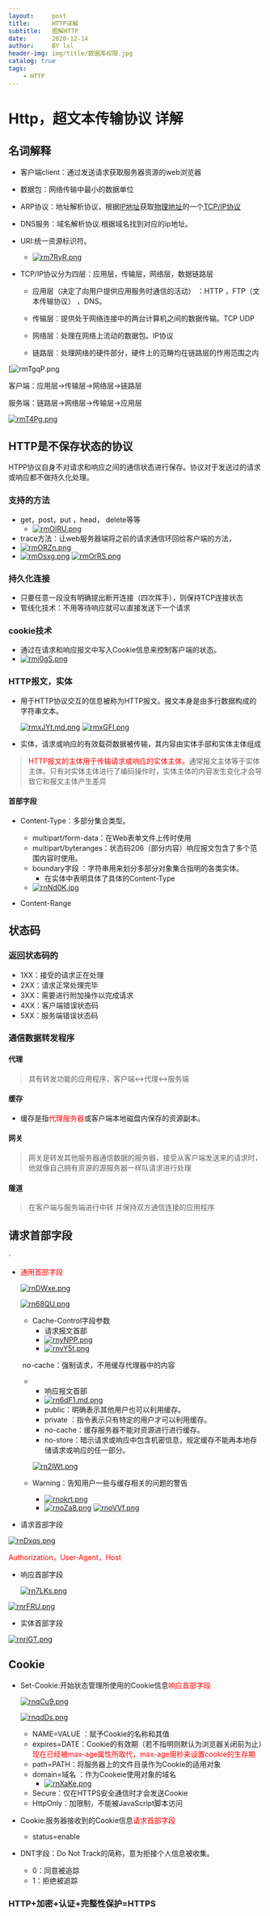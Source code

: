 ```yaml
---
layout:     post
title:      HTTP详解
subtitle:   图解HTTP
date:       2020-12-14
author:     BY lxl
header-img: img/title/数据库权限.jpg
catalog: true
tags:
    - HTTP
---
```


<style>
    oooo{
        color:red;
    }
</style>



<script src="https://eqcn.ajz.miesnfu.com/wp-content/plugins/wp-3d-pony/live2dw/lib/L2Dwidget.min.js"></script>

  <!--小帅哥：     https://unpkg.com/live2d-widget-model-chitose@1.0.5/assets/chitose.model.json-->
  <!--萌娘：       https://unpkg.com/live2d-widget-model-shizuku@1.0.5/assets/shizuku.model.json-->
  <!--小可爱（女）：https://unpkg.com/live2d-widget-model-koharu@1.0.5/assets/koharu.model.json-->
  <!--小可爱（男）：https://unpkg.com/live2d-widget-model-haruto@1.0.5/assets/haruto.model.json-->
  <!--初音：https://unpkg.com/live2d-widget-model-miku@1.0.5/assets/miku.model.json-->
   <!-- 上边的不同链接显示的是不同的小人，这个可以根据需要来选择 下边的初始化部分，可以修改宽高来修改小人的大小，或者是鼠标移动到小人上的透明度，也可以修改小人在页面出现的位置。 -->

<script>
    /*https://unpkg.com/live2d-widget-model-shizuku@1.0.5/assets/shizuku.model.json*/
    L2Dwidget.init({ "model": { jsonPath:
          "https://unpkg.com/live2d-widget-model-haruto@1.0.5/assets/haruto.model.json",
        "scale": 1 }, "display": { "position": "right", "width": 110, "height": 150,
        "hOffset": 0, "vOffset": -20 }, "mobile": { "show": true, "scale": 0.5 },
      "react": { "opacityDefault": 0.8, "opacityOnHover": 0.1 } });
  </script>
#  Http，超文本传输协议 详解

## 名词解释

-  客户端client：通过发送请求获取服务器资源的web浏览器
-  数据包：网络传输中最小的数据单位
-  ARP协议：地址解析协议，根据[IP地址](https://baike.baidu.com/item/IP地址)获取[物理地址](https://baike.baidu.com/item/物理地址/2129)的一个[TCP/IP协议](https://baike.baidu.com/item/TCP%2FIP协议)
-  DNS服务：域名解析协议.根据域名找到对应的ip地址。
-  URI:统一资源标识符。
   -  [![rm7RyR.png](https://s3.ax1x.com/2020/12/14/rm7RyR.png)](https://imgchr.com/i/rm7RyR)

- TCP/IP协议分为四层：应用层，传输层，网络层，数据链路层

  - 应用层（决定了向用户提供应用服务时通信的活动） ：HTTP  ，FTP（文本传输协议） ，DNS。

  - 传输层：提供处于网络连接中的两台计算机之间的数据传输。TCP UDP
  - 网络层：处理在网络上流动的数据包。IP协议
  - 链路层：处理网络的硬件部分，硬件上的范畴均在链路层的作用范围之内

[![rmTgqP.png](https://s3.ax1x.com/2020/12/14/rmTgqP.png)

客户端：应用层->传输层->网络层->链路层

服务端：链路层->网络层->传输层->应用层

[](https://imgchr.com/i/rmTgqP)

[![rmT4Pg.png](https://s3.ax1x.com/2020/12/14/rmT4Pg.png)](http、s://imgchr.com/i/rmT4Pg)

##  HTTP是不保存状态的协议

HTPP协议自身不对请求和响应之间的通信状态进行保存。协议对于发送过的请求或响应都不做持久化处理。

###  支持的方法

- get，post，put ，head， delete等等
  - [![rmOIRU.png](https://s3.ax1x.com/2020/12/14/rmOIRU.png)](https://imgchr.com/i/rmOIRU)
- trace方法：让web服务器端将之前的请求通信环回给客户端的方法，
- [![rmORZn.png](https://s3.ax1x.com/2020/12/14/rmORZn.png)](https://imgchr.com/i/rmORZn)
- [![rmOsxg.png](https://s3.ax1x.com/2020/12/14/rmOsxg.png)](https://imgchr.com/i/rmOsxg)
  [![rmOrRS.png](https://s3.ax1x.com/2020/12/14/rmOrRS.png)](https://imgchr.com/i/rmOrRS)

###  持久化连接

- 只要任意一段没有明确提出断开连接（四次挥手），则保持TCP连接状态
- 管线化技术：不用等待响应就可以直接发送下一个请求

###  cookie技术

- 通过在请求和响应报文中写入Cookie信息来控制客户端的状态。
- [![rmj0gS.png](https://s3.ax1x.com/2020/12/14/rmj0gS.png)](https://imgchr.com/i/rmj0gS)



###  HTTP报文，实体

- 用于HTTP协议交互的信息被称为HTTP报文。报文本身是由多行数据构成的字符串文本。

  [![rmxJYt.md.png](https://s3.ax1x.com/2020/12/14/rmxJYt.md.png)](https://imgchr.com/i/rmxJYt)
  [![rmxGFI.png](https://s3.ax1x.com/2020/12/14/rmxGFI.png)](https://imgchr.com/i/rmxGFI)

  

- 实体，请求或响应的有效载荷数据被传输，其内容由实体手部和实体主体组成

><oooo>HTTP报文的主体用于传输请求或响应的实体主体。</oooo>通常报文主体等于实体主体。只有对实体主体进行了编码操作时，实体主体的内容发生变化才会导致它和报文主体产生差异

####  首部字段

- Content-Type：多部分集合类型。

  - multipart/form-data：在Web表单文件上传时使用
  - multipart/byteranges：状态码206（部分内容）响应报文包含了多个范围内容时使用。
  - boundary字段 ：字符串用来划分多部分对象集合指明的各类实体。
    - 在实体中表明具体了具体的Content-Type
  - [![rnNd0K.jpg](https://s3.ax1x.com/2020/12/14/rnNd0K.jpg)](https://imgchr.com/i/rnNd0K)

- Content-Range

##  状态码

###  返回状态码的

- 1XX：接受的请求正在处理
- 2XX：请求正常处理完毕
- 3XX：需要进行附加操作以完成请求
- 4XX：客户端错误状态码
- 5XX：服务端错误状态码

###  通信数据转发程序

####  代理

>具有转发功能的应用程序，客户端<->代理<->服务端

#### 缓存

- 缓存是指<oooo>代理服务器</oooo>或客户端本地磁盘内保存的资源副本。

####  网关

>网关是转发其他服务器通信数据的服务器，接受从客户端发送来的请求时，他就像自己拥有资源的源服务器一样队请求进行处理

####  隧道

>在客户端与服务端进行中转 并保持双方通信连接的应用程序

##  请求首部字段

·

- <oooo>通用首部字段</oooo>

  [![rnDWxe.png](https://s3.ax1x.com/2020/12/14/rnDWxe.png)](https://imgchr.com/i/rnDWxe)

  [![rn68QU.png](https://s3.ax1x.com/2020/12/14/rn68QU.png)](https://imgchr.com/i/rn68QU)

  - Cache-Control字段参数
    - 请求报文首部
    - [![rnyNPP.png](https://s3.ax1x.com/2020/12/14/rnyNPP.png)](https://imgchr.com/i/rnyNPP)
    - [![rnyY5t.png](https://s3.ax1x.com/2020/12/14/rnyY5t.png)](https://imgchr.com/i/rnyY5t)

  ​			no-cache：强制请求，不用缓存代理器中的内容

  - - 响应报文首部
    - [![rn6dF1.md.png](https://s3.ax1x.com/2020/12/14/rn6dF1.md.png)](https://imgchr.com/i/rn6dF1)
    - public：明确表示其他用户也可以利用缓存。
    - private ：指令表示只有特定的用户才可以利用缓存。
    - no-cache：缓存服务器不能对资源进行进行缓存。
    - no-store：暗示请求或响应中包含机密信息，规定缓存不能再本地存储请求或响应的任一部分。

    [![rn2lWt.png](https://s3.ax1x.com/2020/12/14/rn2lWt.png)](https://imgchr.com/i/rn2lWt)

  - Warning：告知用户一些与缓存相关的问题的警告

    - [![rnokrt.png](https://s3.ax1x.com/2020/12/14/rnokrt.png)](https://imgchr.com/i/rnokrt)
    - [![rnoZa8.png](https://s3.ax1x.com/2020/12/14/rnoZa8.png)](https://imgchr.com/i/rnoZa8)
      [![rnoVVf.png](https://s3.ax1x.com/2020/12/14/rnoVVf.png)](https://imgchr.com/i/rnoVVf)

- 请求首部字段

[![rnDxqs.png](https://s3.ax1x.com/2020/12/14/rnDxqs.png)](https://imgchr.com/i/rnDxqs)

<oooo>Authorization，User-Agent，Host</oooo>

- 响应首部字段

  [![rn7LKs.png](https://s3.ax1x.com/2020/12/14/rn7LKs.png)](https://imgchr.com/i/rn7LKs)

[![rnrFRU.png](https://s3.ax1x.com/2020/12/14/rnrFRU.png)](https://imgchr.com/i/rnrFRU)

- 实体首部字段

[![rnriGT.png](https://s3.ax1x.com/2020/12/14/rnriGT.png)](https://imgchr.com/i/rnriGT)

##  Cookie

- Set-Cookie:开始状态管理所使用的Cookie信息<oooo>响应首部字段</oooo>

  [![rnqCu9.png](https://s3.ax1x.com/2020/12/14/rnqCu9.png)](https://imgchr.com/i/rnqCu9)

  [![rnqdDs.png](https://s3.ax1x.com/2020/12/14/rnqdDs.png)](https://imgchr.com/i/rnqdDs)

  - NAME=VALUE ：赋予Cookie的名称和其值
  - expires=DATE：Cookie的有效期（若不指明则默认为浏览器关闭前为止）<oooo>现在已经被max-age属性所取代，max-age用秒来设置cookie的生存期</oooo>
  - path=PATH：将服务器上的文件目录作为Cookie的适用对象
  - domain=域名 ：作为Cookeie使用对象的域名
    - [![rnXaKe.png](https://s3.ax1x.com/2020/12/14/rnXaKe.png)](https://imgchr.com/i/rnXaKe)
  - Secure：仅在HTTPS安全通信时才会发送Cookie
  - HttpOnly：加限制，不能被JavaScript脚本访问

- Cookie:服务器接收到的Cookie信息<oooo>请求首部字段</oooo>

  - status=enable

- DNT字段：Do Not Track的简称，意为拒接个人信息被收集。
  - 0：同意被追踪
  - 1：拒绝被追踪

###  HTTP+加密+认证+完整性保护=HTTPS

